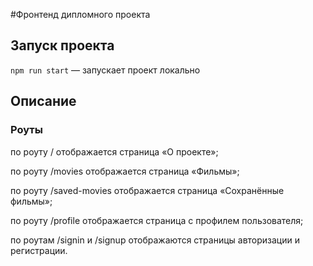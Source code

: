 #Фронтенд дипломного проекта

## Запуск проекта

`npm run start` — запускает проект локально

## Описание
### Роуты
   по роуту / отображается страница «О проекте»;

   по роуту /movies отображается страница «Фильмы»;

   по роуту /saved-movies отображается страница «Сохранённые фильмы»;

   по роуту /profile отображается страница с профилем пользователя;

   по роутам /signin и /signup отображаются страницы авторизации и регистрации.
